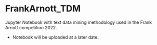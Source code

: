 # FrankArnott_TDM
Jupyter Notebook with text data mining methodology used in the Frank Arnott competition 2022.

* Notebook will be uploaded at a later date.
